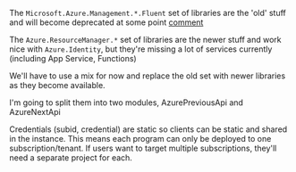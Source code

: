 The `Microsoft.Azure.Management.*.Fluent` set of libraries are the 'old' stuff and will become deprecated at some point [comment](https://github.com/Azure/azure-libraries-for-net/issues/1226#issuecomment-804659466)

The `Azure.ResourceManager.*` set of libraries are the newer stuff and work nice with `Azure.Identity`, but they're missing a lot of services currently (including App Service, Functions)

We'll have to use a mix for now and replace the old set with newer libraries as they become available.

I'm going to split them into two modules, AzurePreviousApi and AzureNextApi

Credentials (subid, credential) are static so clients can be static and shared in the instance. This means each program can only be deployed to one subscription/tenant. If users want to target multiple subscriptions, they'll need a separate project for each.
